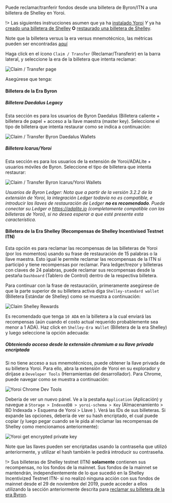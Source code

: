Puede reclamar/tranferir fondos desde una billetera de Byron/ITN a una billetera de Shelley en Yoroi.

!> Las siguientes instrucciones asumen que ya ha [instalado Yoroi](es/Wallets/Yoroi/install.md) *Y* ya ha [creado una billetera de Shelley](es/Wallets/Yoroi/create.md) **O** [restaurado una billetera de Shelley](es/Wallets/Yoroi/restore.md).

Note que la billetera versus la era versus mnemotécnico, las métricas pueden ser encontradas [aquí](es/wallets.md#heirarchical-deterministic-hd-wallets)

Haga click en el ícono `Claim / Transfer` (Reclamar/Transferir) en la barra lateral, y seleccione la era de la billetera que intenta reclamar:

![Claim / Transfer page](https://raw.githubusercontent.com/cardano-community/support-faq/images/docs/img-es/yoroi-claim-1.jpg ':size=40%')

Asegúrese que tenga:

#### Billetera de la Era Byron

<!-- tabs:start -->

##### **Billetera Daedalus Legacy**

Esta sección es para los usuarios de Byron Daedalus (Billetera caliente + billetera de papel + acceso a la llave maestra (master key). Seleccione el tipo de billetera que intenta restaurar como se indica a continuación:

![Claim / Transfer Byron Daedalus Wallets](https://raw.githubusercontent.com/cardano-community/support-faq/images/docs/img-es/yoroi-claim-2.jpg ':size=25%')

##### **Billetera Icarus/Yoroi**

Esta sección es para los usuarios de la extensión de Yoroi/ADALite + usuarios móviles de Byron. Seleccione el tipo de billetera que intenta restaurar:

![Claim / Transfer Byron Icarus/Yoroi Wallets](https://raw.githubusercontent.com/cardano-community/support-faq/images/docs/img-es/yoroi-claim-3.jpg ':size=25%')

*Usuarios de Byron Ledger: Nota que a partir de la versión 3.2.2 de la extensión de Yoroi, la integración Ledger todavía no es compatible, e introducir las llaves de restauración de Ledger ***no es recomendado***. Puede conectar su Ledger a <https://adalite.io> (completamente compatible con las billeteras de Yoroi), si no desea esperar a que esté presente esta característica.*

<!-- tabs:end -->

#### Billetera de la Era Shelley (Recompensas de Shelley Incentivised Testnet ITN)

Esta opción es para reclamar las recompensas de las billeteras de Yoroi (por los momentos) usando su frase de restauración de 15 palabras o la llave maestra. Esto igual le permite reclamar las recompensas de la ITN si participó y tiene recompensas por reclamar. Para ledger/trezor y billeteras con claves de 24 palabras, puede reclamar sus recompensas desde la pestaña `Dashboard` (Tablero de Control) dentro de la respectiva billetera.

Para continuar con la frase de restauración, primeramente asegúrese de que la parte superior de su billetera activa diga `Shelley-standard wallet` (Billetera Estándar de Shelley) como se muestra a continuación:

![Claim Shelley Rewards](https://raw.githubusercontent.com/cardano-community/support-faq/images/docs/img-es/yoroi-claim-shelley-reward.jpg ':size=30%')

Es recomendado que tenga `10 ADA` en la billetera a la cual enviará las recompensas (aún cuando el costo actual requerido probablemente sea menor a 1 ADA). Haz click en `Shelley-Era Wallet` (Billetera de la era Shelley) y luego seleccione la opción adecuada:


##### Obteniendo acceso desde la extensión chromium a su llave privada encriptada

Si no tiene acceso a sus mnemotécnicos, puede obtener la llave privada de su billetera Yoroi. Para ello, abra la extensión de Yoroi en su explorador y diríjase a `Developer Tools` (Herramientas del desarrollador). Para Chrome, puede navegar como se muestra a continuación:

![Yoroi Chrome Dev Tools](https://raw.githubusercontent.com/cardano-community/support-faq/images/docs/img-es/chrome-dev-tools.jpg ':size=30%')

Debería de ver un nuevo pánel. Ve a la pestaña `Application` (Aplicación) y navegue a `Storage > IndexedDB > yoroi-schema > Key` (Almacenamiento > BD Indexada > Esquema de Yoroi > Llave ). Verá las IDs de sus billeteras. Si expande las opciones, debería de ver su hash encriptado, el cual puede copiar (y luego pegar cuando se le pida al reclamar las recompensas de Shelley como mencionamos anteriormente):

![Yoroi get encrypted private key](https://raw.githubusercontent.com/cardano-community/support-faq/images/docs/img-es/yoroi-get-priv-key.jpg ':size=30%')

Note que las llaves pueden ser encriptadas usando la contraseña que utilizó anteriormente, y utilizar el hash también le pedirá introducir su contraseña.

!> Sus billeteras de Shelley testnet (ITN) **solamente** contienen sus recompensas, no los fondos de la mainnet. Sus fondos de la mainnet se mantendrán, independientemente de lo que sucedió en la Shelley Incentivized Testnet ITN- si no realizó ninguna acción con sus fondos de mainnet desde el 29 de noviembre del 2019, puede acceder a ellos utilizando la sección anteriormente descrita para [reclamar su billetera de la era Byron](#byron-era-wallet).
